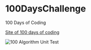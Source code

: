 # 100DaysChallenge
100 Days of Coding

[Site of 100 days of coding](https://www.100daysofcode.com/)

![100 Algorithm Unit Test](https://github.com/AbhishekGowda28/100DaysChallenge/workflows/100%20Algorithm%20Unit%20Test/badge.svg?branch=master&event=push)
